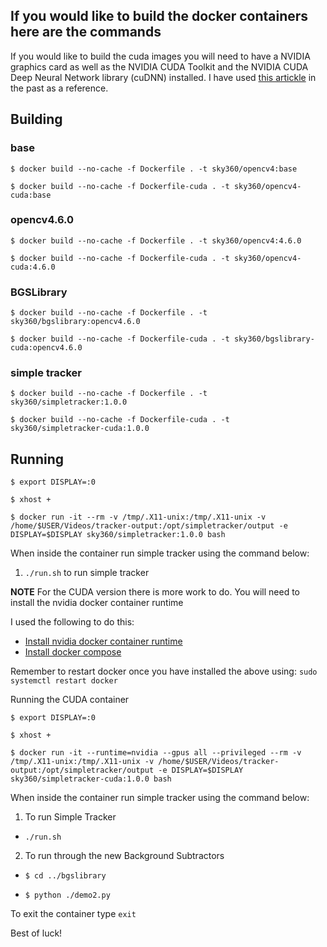## If you would like to build the docker containers here are the commands

If you would like to build the cuda images you will need to have a NVIDIA graphics card as well as the NVIDIA CUDA Toolkit and the NVIDIA CUDA Deep Neural Network library (cuDNN) installed. I have used [this artickle](https://medium.com/@juancrrn/installing-cuda-and-cudnn-in-ubuntu-20-04-for-deep-learning-dad8841714d6) in the past as a reference.

## Building

### base

`$ docker build --no-cache -f Dockerfile . -t sky360/opencv4:base`

`$ docker build --no-cache -f Dockerfile-cuda . -t sky360/opencv4-cuda:base`

### opencv4.6.0

`$ docker build --no-cache -f Dockerfile . -t sky360/opencv4:4.6.0`

`$ docker build --no-cache -f Dockerfile-cuda . -t sky360/opencv4-cuda:4.6.0`

### BGSLibrary

`$ docker build --no-cache -f Dockerfile . -t sky360/bgslibrary:opencv4.6.0`

`$ docker build --no-cache -f Dockerfile-cuda . -t sky360/bgslibrary-cuda:opencv4.6.0`

### simple tracker

`$ docker build --no-cache -f Dockerfile . -t sky360/simpletracker:1.0.0`

`$ docker build --no-cache -f Dockerfile-cuda . -t sky360/simpletracker-cuda:1.0.0`

## Running

`$ export DISPLAY=:0`

`$ xhost +`

`$ docker run -it --rm -v /tmp/.X11-unix:/tmp/.X11-unix -v /home/$USER/Videos/tracker-output:/opt/simpletracker/output -e DISPLAY=$DISPLAY sky360/simpletracker:1.0.0 bash`

When inside the container run simple tracker using the command below:

1. `./run.sh` to run simple tracker

**NOTE** For the CUDA version there is more work to do. You will need to install the nvidia docker container runtime

I used the following to do this:

* [Install nvidia docker container runtime](https://medium.com/ava-information/enabling-gpus-with-nvidia-docker-container-runtime-b4619d9173f5)
* [Install docker compose](https://www.digitalocean.com/community/tutorials/how-to-install-and-use-docker-compose-on-ubuntu-22-04)

Remember to restart docker once you have installed the above using: `sudo systemctl restart docker`

Running the CUDA container

`$ export DISPLAY=:0`

`$ xhost +`

`$ docker run -it --runtime=nvidia --gpus all --privileged --rm -v /tmp/.X11-unix:/tmp/.X11-unix -v /home/$USER/Videos/tracker-output:/opt/simpletracker/output -e DISPLAY=$DISPLAY sky360/simpletracker-cuda:1.0.0 bash`

When inside the container run simple tracker using the command below:

1. To run Simple Tracker

* `./run.sh`

2. To run through the new Background Subtractors

* `$ cd ../bgslibrary`

* `$ python ./demo2.py`


To exit the container type `exit`

Best of luck!

